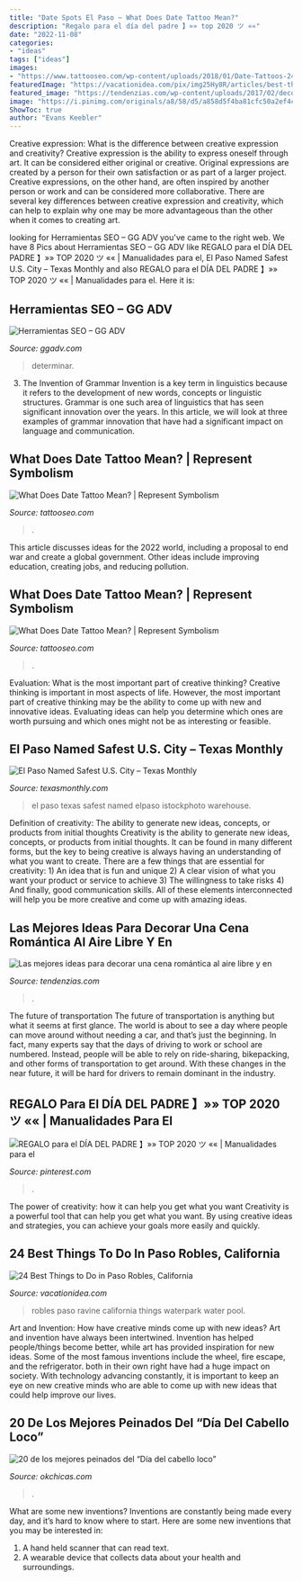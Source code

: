 ```yaml
---
title: "Date Spots El Paso ~ What Does Date Tattoo Mean?"
description: "Regalo para el día del padre 】»» top 2020 ツ ««"
date: "2022-11-08"
categories:
- "ideas"
tags: ["ideas"]
images:
- "https://www.tattooseo.com/wp-content/uploads/2018/01/Date-Tattoos-24.jpg"
featuredImage: "https://vacationidea.com/pix/img25Hy8R/articles/best-things-to-do-in-paso-robles-ca_g24_mobi.jpg"
featured_image: "https://tendenzias.com/wp-content/uploads/2017/02/decoracion-cena-romantica-velas-600x401.jpg"
image: "https://i.pinimg.com/originals/a8/58/d5/a858d5f4ba81cfc50a2ef4ce2a765a84.jpg"
ShowToc: true
author: "Evans Keebler"
---
```



Creative expression: What is the difference between creative expression and creativity?
Creative expression is the ability to express oneself through art. It can be considered either original or creative. Original expressions are created by a person for their own satisfaction or as part of a larger project. Creative expressions, on the other hand, are often inspired by another person or work and can be considered more collaborative. There are several key differences between creative expression and creativity, which can help to explain why one may be more advantageous than the other when it comes to creating art.

	

		
looking for Herramientas SEO – GG ADV you've came to the right web. We have 8 Pics about Herramientas SEO – GG ADV like REGALO para el DÍA DEL PADRE 】»» TOP 2020 ツ «« | Manualidades para el, El Paso Named Safest U.S. City – Texas Monthly and also REGALO para el DÍA DEL PADRE 】»» TOP 2020 ツ «« | Manualidades para el. Here it is:
		
    
## Herramientas SEO – GG ADV

<img loading=lazy src="https://lh6.googleusercontent.com/E1VmgXNpcKAUiihVTr1eavLz118Q2DbCeuqmz6UlxYHa3auJQAlokJJxTAN0fEJid-aeNBojkEsNDI2F76vXWFxgiYDp1Uut6mJHqm6v9f1wR54PdLj1_aqgVek8CvOgRbsB5Cts" onerror="this.onerror=null;this.src='https://tse3.mm.bing.net/th?id=OIP.IU1ZJHNFniP-I-5RTGYaQAHaCh&amp;pid=15.1';" alt="Herramientas SEO – GG ADV">

_Source: ggadv.com_

>determinar. 

	

3. The Invention of Grammar
Invention is a key term in linguistics because it refers to the development of new words, concepts or linguistic structures. Grammar is one such area of linguistics that has seen significant innovation over the years. In this article, we will look at three examples of grammar innovation that have had a significant impact on language and communication.

    
## What Does Date Tattoo Mean? | Represent Symbolism

<img loading=lazy src="https://www.tattooseo.com/wp-content/uploads/2018/01/Date-Tattoos-11.jpg" onerror="this.onerror=null;this.src='https://tse3.mm.bing.net/th?id=OIP.ER9gjoGq1KhNK71WJ_38UQAAAA&amp;pid=15.1';" alt="What Does Date Tattoo Mean? | Represent Symbolism">

_Source: tattooseo.com_

>. 

	

This article discusses ideas for the 2022 world, including a proposal to end war and create a global government. Other ideas include improving education, creating jobs, and reducing pollution.

    
## What Does Date Tattoo Mean? | Represent Symbolism

<img loading=lazy src="https://www.tattooseo.com/wp-content/uploads/2018/01/Date-Tattoos-24.jpg" onerror="this.onerror=null;this.src='https://tse2.mm.bing.net/th?id=OIP.eRf58zHYjM1EDjxm2cRekwAAAA&amp;pid=15.1';" alt="What Does Date Tattoo Mean? | Represent Symbolism">

_Source: tattooseo.com_

>. 

	

Evaluation: What is the most important part of creative thinking?
Creative thinking is important in most aspects of life. However, the most important part of creative thinking may be the ability to come up with new and innovative ideas. Evaluating ideas can help you determine which ones are worth pursuing and which ones might not be as interesting or feasible.

    
## El Paso Named Safest U.S. City – Texas Monthly

<img loading=lazy src="https://www.texasmonthly.com/wp-content/uploads/2013/02/iStock_000016981042Small-600x0-c-default.jpg" onerror="this.onerror=null;this.src='https://tse4.mm.bing.net/th?id=OIP.VGjOdBdRCbl6Bo-mh2socQHaE9&amp;pid=15.1';" alt="El Paso Named Safest U.S. City – Texas Monthly">

_Source: texasmonthly.com_

>el paso texas safest named elpaso istockphoto warehouse. 

	

Definition of creativity: The ability to generate new ideas, concepts, or products from initial thoughts
Creativity is the ability to generate new ideas, concepts, or products from initial thoughts. It can be found in many different forms, but the key to being creative is always having an understanding of what you want to create. There are a few things that are essential for creativity: 1) An idea that is fun and unique 2) A clear vision of what you want your product or service to achieve 3) The willingness to take risks 4) And finally, good communication skills. All of these elements interconnected will help you be more creative and come up with amazing ideas.

    
## Las Mejores Ideas Para Decorar Una Cena Romántica Al Aire Libre Y En

<img loading=lazy src="https://tendenzias.com/wp-content/uploads/2017/02/decoracion-cena-romantica-velas-600x401.jpg" onerror="this.onerror=null;this.src='https://tse3.mm.bing.net/th?id=OIP.GC6F98KyZS2RNro-XD6LiwHaE8&amp;pid=15.1';" alt="Las mejores ideas para decorar una cena romántica al aire libre y en">

_Source: tendenzias.com_

>. 

	

The future of transportation
The future of transportation is anything but what it seems at first glance. The world is about to see a day where people can move around without needing a car, and that’s just the beginning. In fact, many experts say that the days of driving to work or school are numbered. Instead, people will be able to rely on ride-sharing, bikepacking, and other forms of transportation to get around. With these changes in the near future, it will be hard for drivers to remain dominant in the industry.

    
## REGALO Para El DÍA DEL PADRE 】»» TOP 2020 ツ «« | Manualidades Para El

<img loading=lazy src="https://i.pinimg.com/originals/a8/58/d5/a858d5f4ba81cfc50a2ef4ce2a765a84.jpg" onerror="this.onerror=null;this.src='https://tse3.mm.bing.net/th?id=OIP.N5TI5oVptoCwURvsJ0G3tQHaGm&amp;pid=15.1';" alt="REGALO para el DÍA DEL PADRE 】»» TOP 2020 ツ «« | Manualidades para el">

_Source: pinterest.com_

>. 

	

The power of creativity: how it can help you get what you want
Creativity is a powerful tool that can help you get what you want. By using creative ideas and strategies, you can achieve your goals more easily and quickly.

    
## 24 Best Things To Do In Paso Robles, California

<img loading=lazy src="https://vacationidea.com/pix/img25Hy8R/articles/best-things-to-do-in-paso-robles-ca_g24_mobi.jpg" onerror="this.onerror=null;this.src='https://tse4.mm.bing.net/th?id=OIP.sqEe8EIbcfxKrTzwyy-EMQAAAA&amp;pid=15.1';" alt="24 Best Things to Do in Paso Robles, California">

_Source: vacationidea.com_

>robles paso ravine california things waterpark water pool. 

	

Art and Invention: How have creative minds come up with new ideas?
Art and invention have always been intertwined. Invention has helped people/things become better, while art has provided inspiration for new ideas. Some of the most famous inventions include the wheel, fire escape, and the refrigerator. both in their own right have had a huge impact on society. With technology advancing constantly, it is important to keep an eye on new creative minds who are able to come up with new ideas that could help improve our lives.

    
## 20 De Los Mejores Peinados Del “Día Del Cabello Loco”

<img loading=lazy src="https://www.okchicas.com/wp-content/uploads/2016/03/Día-del-pelo-loco-1.jpg" onerror="this.onerror=null;this.src='https://tse4.mm.bing.net/th?id=OIP.Jyzmh_BgbxAH4If6V5JBRgHaH0&amp;pid=15.1';" alt="20 de los mejores peinados del “Día del cabello loco”">

_Source: okchicas.com_

>. 

	

What are some new inventions?
Inventions are constantly being made every day, and it’s hard to know where to start. Here are some new inventions that you may be interested in: 
1. A hand held scanner that can read text.
2. A wearable device that collects data about your health and surroundings. 

